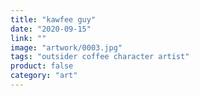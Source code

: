 ```yaml
---
title: "kawfee guy"
date: "2020-09-15"
link: ""
image: "artwork/0003.jpg"
tags: "outsider coffee character artist"
product: false
category: "art"
---
```

